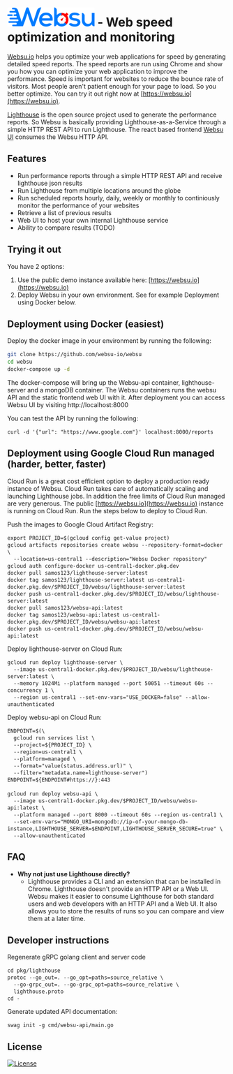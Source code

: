 # [![websu.io](logo.png "Websu logo")](https://websu.io) - Web speed optimization and monitoring

[Websu.io](https://websu.io) helps you optimize your web applications for speed
by generating detailed speed reports. The speed reports are run using Chrome
and show you how you can optimize your web application to improve the
performance. Speed is important for websites to
reduce the bounce rate of visitors. Most people aren't patient enough
for your page to load. So you better optimize.
You can try it out right now at
[https://websu.io](https://websu.io).

[Lighthouse](https://github.com/GoogleChrome/lighthouse) is
the open source project used to generate the performance reports.
So Websu is basically providing Lighthouse-as-a-Service
through a simple HTTP REST API to run Lighthouse. The react based frontend
[Websu UI](https://github.com/websu-io/websu-ui) consumes the Websu HTTP API.

## Features
- Run performance reports through a simple HTTP REST API and receive lighthouse json results
- Run Lighthouse from multiple locations around the globe
- Run scheduled reports hourly, daily, weekly or monthly to continiously
  monitor the performance of your websites
- Retrieve a list of previous results
- Web UI to host your own internal Lighthouse service
- Ability to compare results (TODO)

## Trying it out
You have 2 options:
1. Use the public demo instance available here: [https://websu.io](https://websu.io)
2. Deploy Websu in your own environment. See for example Deployment using Docker below.

## Deployment using Docker (easiest)
Deploy the docker image in your environment by running the following:
```bash
git clone https://github.com/websu-io/websu
cd websu
docker-compose up -d
```
The docker-compose will bring up the Websu-api container, lighthouse-server
and a mongoDB container.  The Websu containers runs the websu API and the static
frontend web UI with it. After deployment you can access Websu UI by visiting
http://localhost:8000

You can test the API by running the following:
```
curl -d '{"url": "https://www.google.com"}' localhost:8000/reports
```

## Deployment using Google Cloud Run managed (harder, better, faster)
Cloud Run is a great cost efficient option to deploy a production ready
instance of Websu. Cloud Run takes care of automatically scaling and launching
Lighthouse jobs. In addition the free limits of Cloud Run managed are very
generous. The public [https://websu.io](https://websu.io) instance is running
on Cloud Run. Run the steps below to deploy to Cloud Run.

Push the images to Google Cloud Artifact Registry:
```
export PROJECT_ID=$(gcloud config get-value project)
gcloud artifacts repositories create websu --repository-format=docker \
  --location=us-central1 --description="Websu Docker repository"
gcloud auth configure-docker us-central1-docker.pkg.dev
docker pull samos123/lighthouse-server:latest
docker tag samos123/lighthouse-server:latest us-central1-docker.pkg.dev/$PROJECT_ID/websu/lighthouse-server:latest
docker push us-central1-docker.pkg.dev/$PROJECT_ID/websu/lighthouse-server:latest
docker pull samos123/websu-api:latest
docker tag samos123/websu-api:latest us-central1-docker.pkg.dev/$PROJECT_ID/websu/websu-api:latest
docker push us-central1-docker.pkg.dev/$PROJECT_ID/websu/websu-api:latest
```

Deploy lighthouse-server on Cloud Run:
```
gcloud run deploy lighthouse-server \
  --image us-central1-docker.pkg.dev/$PROJECT_ID/websu/lighthouse-server:latest \
  --memory 1024Mi --platform managed --port 50051 --timeout 60s --concurrency 1 \
  --region us-central1 --set-env-vars="USE_DOCKER=false" --allow-unauthenticated
```

Deploy websu-api on Cloud Run:
```
ENDPOINT=$(\
  gcloud run services list \
  --project=${PROJECT_ID} \
  --region=us-central1 \
  --platform=managed \
  --format="value(status.address.url)" \
  --filter="metadata.name=lighthouse-server")
ENDPOINT=${ENDPOINT#https://}:443

gcloud run deploy websu-api \
  --image us-central1-docker.pkg.dev/$PROJECT_ID/websu/websu-api:latest \
  --platform managed --port 8000 --timeout 60s --region us-central1 \
  --set-env-vars="MONGO_URI=mongodb://ip-of-your-mongo-db-instance,LIGHTHOUSE_SERVER=$ENDPOINT,LIGHTHOUSE_SERVER_SECURE=true" \
  --allow-unauthenticated
```

## FAQ
- **Why not just use Lighthouse directly?**
    - Lighthouse provides a CLI and an extension that can be installed in
      Chrome. Lighthouse doesn't provide an HTTP API or a Web UI. Websu makes
      it easier to consume Lighthouse for both standard users and web
      developers with an HTTP API and a Web UI. It also allows you to
      store the results of runs so you can compare and view them at a
      later time.


## Developer instructions

Regenerate gRPC golang client and server code
```
cd pkg/lighthouse
protoc --go_out=. --go_opt=paths=source_relative \
  --go-grpc_out=. --go-grpc_opt=paths=source_relative \
  lighthouse.proto
cd -
```

Generate updated API documentation:
```
swag init -g cmd/websu-api/main.go
```

## License
[![License](https://img.shields.io/badge/License-Apache%202.0-blue.svg)](https://opensource.org/licenses/Apache-2.0)
